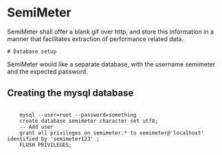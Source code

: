 # SemiMeter

 SemiMeter shall offer a blank gif over http, and store this information
 in a manner that facilitates extraction of performance related data.

~~~~~~~~~~~~~~
# Database setup
~~~~~~~~~~~~~~

 SemiMeter would like a separate database, with the username
 semimeter and the expected password.

## Creating the mysql database
~~~~~~~~~~~~~~~~~~~~~~~~~~~~~

    mysql --user=root --password=something
    create database semimeter character set utf8; 
    -- Add user
    grant all privileges on semimeter.* to semimeter@'localhost' identified by 'semimeter123' ;
    FLUSH PRIVILEGES;

